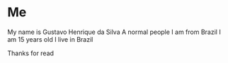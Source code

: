 # Me

My name is Gustavo Henrique da Silva
A normal people
I am from Brazil
I am 15 years old
I live in Brazil

Thanks for read
